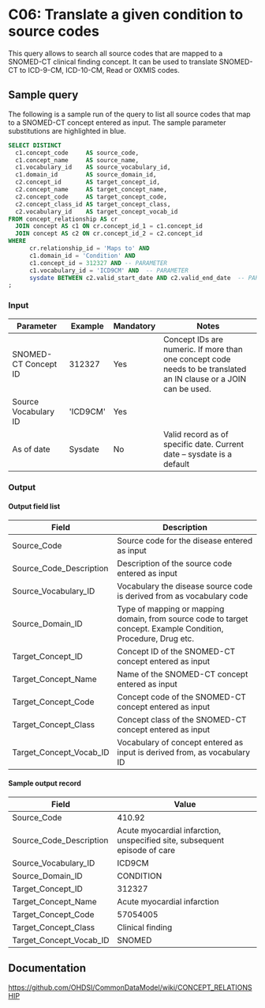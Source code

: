 # C06: Translate a given condition to source codes

This query allows to search all source codes that are mapped to a SNOMED-CT clinical finding concept. It can be used to translate SNOMED-CT to ICD-9-CM, ICD-10-CM, Read or OXMIS codes.

## Sample query

The following is a sample run of the query to list all source codes that map to a SNOMED-CT concept entered as input. The sample parameter substitutions are highlighted in  blue.

```sql
SELECT DISTINCT
  c1.concept_code     AS source_code,
  c1.concept_name     AS source_name,
  c1.vocabulary_id    AS source_vocabulary_id,
  c1.domain_id        AS source_domain_id,
  c2.concept_id       AS target_concept_id,
  c2.concept_name     AS target_concept_name,
  c2.concept_code     AS target_concept_code,
  c2.concept_class_id AS target_concept_class,
  c2.vocabulary_id    AS target_concept_vocab_id
FROM concept_relationship AS cr
  JOIN concept AS c1 ON cr.concept_id_1 = c1.concept_id
  JOIN concept AS c2 ON cr.concept_id_2 = c2.concept_id
WHERE
      cr.relationship_id = 'Maps to' AND
      c1.domain_id = 'Condition' AND
      c1.concept_id = 312327 AND -- PARAMETER
      c1.vocabulary_id = 'ICD9CM' AND  -- PARAMETER
      sysdate BETWEEN c2.valid_start_date AND c2.valid_end_date  -- PARAMETER
;
```

### Input

|  Parameter |  Example |  Mandatory |  Notes |
| --- | --- | --- | --- |
|  SNOMED-CT Concept ID |  312327 |  Yes | Concept IDs are numeric. If more than one concept code needs to be translated an IN clause or a JOIN can be used. |
|  Source Vocabulary ID |  'ICD9CM' |  Yes | |
|  As of date |  Sysdate |  No | Valid record as of specific date. Current date – sysdate is a default |

### Output

#### Output field list

|  Field |  Description |
| --- | --- |
|  Source_Code |  Source code for the disease entered as input |
|  Source_Code_Description |  Description of the source code entered as input |
|  Source_Vocabulary_ID |  Vocabulary the disease source code is derived from as vocabulary code |
|  Source_Domain_ID |  Type of mapping or mapping domain, from source code to target concept. Example Condition, Procedure, Drug etc. |
|  Target_Concept_ID |  Concept ID of the SNOMED-CT concept entered as input |
|  Target_Concept_Name |  Name of the SNOMED-CT concept entered as input |
|  Target_Concept_Code |  Concept code of the SNOMED-CT concept entered as input |
|  Target_Concept_Class |  Concept class of the SNOMED-CT concept entered as input |
|  Target_Concept_Vocab_ID |  Vocabulary of concept entered as input is derived from, as vocabulary ID |

#### Sample output record

|  Field |  Value |
| --- | --- |
|  Source_Code |  410.92 |
|  Source_Code_Description |  Acute myocardial infarction, unspecified site, subsequent episode of care |
|  Source_Vocabulary_ID |  ICD9CM |
|  Source_Domain_ID |  CONDITION |
|  Target_Concept_ID |  312327 |
|  Target_Concept_Name |  Acute myocardial infarction |
|  Target_Concept_Code |  57054005 |
|  Target_Concept_Class |  Clinical finding |
|  Target_Concept_Vocab_ID |  SNOMED |

## Documentation
https://github.com/OHDSI/CommonDataModel/wiki/CONCEPT_RELATIONSHIP
